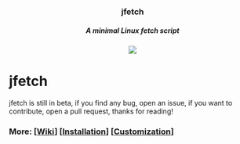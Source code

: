 <h3 align="center">jfetch</h3>

<h5 align="center">A minimal Linux fetch script</h5>

<p align="center">
<a href="./license"><img src="https://img.shields.io/github/license/Jimmysit0/jfetch?style=for-the-badge&logo=appveyor"></a>
</p>

<h1 align="https://cdn.discordapp.com/attachments/743573851685912629/791067842689761340/jfetchupdate1.png">jfetch</h1>

jfetch is still in beta, if you find any bug, open an issue, if you want to contribute, open a pull request, thanks for reading!

### More: \[[Wiki](https://github.com/Jimmysit0/jfetch/wiki)\] \[[Installation](https://github.com/Jimmysit0/jfetch/wiki/Installation)\] \[[Customization](https://github.com/Jimmysit0/jfetch/wiki/customization)\]

